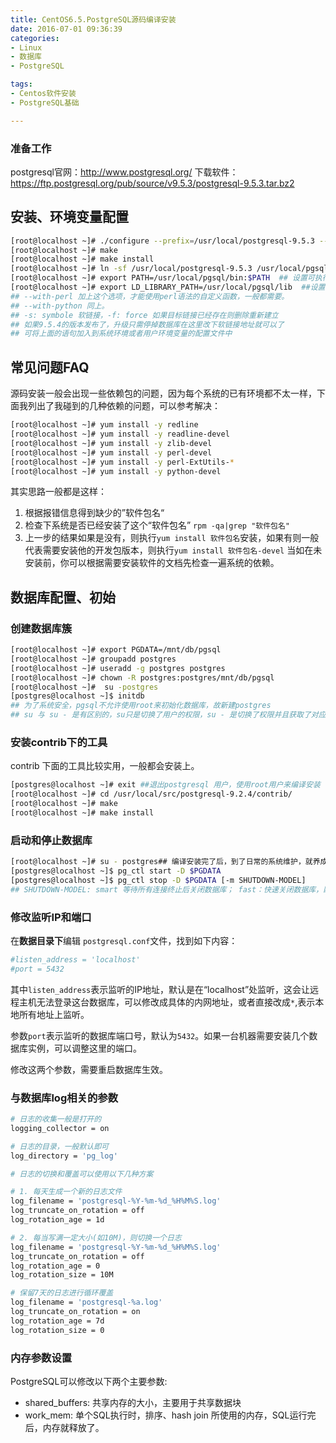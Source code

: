```yaml
---
title: CentOS6.5.PostgreSQL源码编译安装
date: 2016-07-01 09:36:39
categories:
- Linux
- 数据库
- PostgreSQL

tags:
- Centos软件安装
- PostgreSQL基础

---
```

### 准备工作
postgresql官网：http://www.postgresql.org/
下载软件：https://ftp.postgresql.org/pub/source/v9.5.3/postgresql-9.5.3.tar.bz2

## 安装、环境变量配置
``` bash
[root@localhost ~]# ./configure --prefix=/usr/local/postgresql-9.5.3 --with-python --with-perl
[root@localhost ~]# make
[root@localhost ~]# make install
[root@localhost ~]# ln -sf /usr/local/postgresql-9.5.3 /usr/local/pgsql
[root@localhost ~]# export PATH=/usr/local/pgsql/bin:$PATH  ## 设置可执行文件的路径
[root@localhost ~]# export LD_LIBRARY_PATH=/usr/local/pgsql/lib  ##设置共享库的路径
## --with-perl 加上这个选项，才能使用perl语法的自定义函数，一般都需要。
## --with-python 同上。
## -s: symbole 软链接，-f: force 如果目标链接已经存在则删除重新建立
## 如果9.5.4的版本发布了，升级只需停掉数据库在这里改下软链接地址就可以了
## 可将上面的语句加入到系统环境或者用户环境变量的配置文件中
```

## 常见问题FAQ
源码安装一般会出现一些依赖包的问题，因为每个系统的已有环境都不太一样，下面我列出了我碰到的几种依赖的问题，可以参考解决：
``` bash
[root@localhost ~]# yum install -y redline
[root@localhost ~]# yum install -y readline-devel
[root@localhost ~]# yum install -y zlib-devel
[root@localhost ~]# yum install -y perl-devel
[root@localhost ~]# yum install -y perl-ExtUtils-*
[root@localhost ~]# yum install -y python-devel
```
其实思路一般都是这样：
1. 根据报错信息得到缺少的”软件包名“
2. 检查下系统是否已经安装了这个“软件包名” `rpm -qa|grep "软件包名"`
3. 上一步的结果如果是没有，则执行`yum install 软件包名`安装，如果有则一般代表需要安装他的开发包版本，则执行`yum install 软件包名-devel`
当如在未安装前，你可以根据需要安装软件的文档先检查一遍系统的依赖。

## 数据库配置、初始
### 创建数据库簇
``` bash
[root@localhost ~]# export PGDATA=/mnt/db/pgsql
[root@localhost ~]# groupadd postgres
[root@localhost ~]# useradd -g postgres postgres
[root@localhost ~]# chown -R postgres:postgres/mnt/db/pgsql
[root@localhost ~]#  su -postgres
[postgres@localhost ~]$ initdb
## 为了系统安全，pgsql不允许使用root来初始化数据库，故新建postgres
## su 与 su - 是有区别的，su只是切换了用户的权限，su - 是切换了权限并且获取了对应用户的环境变量，上面的一些export 变量其实我们都可以防止到postgresql的用户环境变量下，方便使用postgres用户专门操作pgsql数据库
```

### 安装contrib下的工具
contrib 下面的工具比较实用，一般都会安装上。
``` bash
[postgres@localhost ~]# exit ##退出postgresql 用户，使用root用户来编译安装
[root@localhost ~]# cd /usr/local/src/postgresql-9.2.4/contrib/
[root@localhost ~]# make
[root@localhost ~]# make install
```
### 启动和停止数据库
``` bash
[root@localhost ~]# su - postgres## 编译安装完了后，到了日常的系统维护，就养成切换回专门的用户来操作吧
[postgres@localhost ~]$ pg_ctl start -D $PGDATA
[postgres@localhost ~]$ pg_ctl stop -D $PGDATA [-m SHUTDOWN-MODEL]
## SHUTDOWN-MODEL: smart 等待所有连接终止后关闭数据库； fast：快速关闭数据库，断开客户端连接，让已有事务回滚，相对于oracle的immediate; immediate: 立即关闭数据库，下次启动时进行恢复，相对于oracle 的abort模式； 这里oracle dba注意区别一下。
```

### 修改监听IP和端口
在**数据目录下**编辑 `postgresql.conf`文件，找到如下内容：
``` bash
#listen_address = 'localhost'
#port = 5432
```
其中`listen_address`表示监听的IP地址，默认是在“localhost”处监听，这会让远程主机无法登录这台数据库，可以修改成具体的内网地址，或者直接改成`*`,表示本地所有地址上监听。

参数`port`表示监听的数据库端口号，默认为`5432`。如果一台机器需要安装几个数据库实例，可以调整这里的端口。

修改这两个参数，需要重启数据库生效。

### 与数据库log相关的参数
``` bash
# 日志的收集一般是打开的
logging_collector = on

# 日志的目录，一般默认即可
log_directory = 'pg_log'

# 日志的切换和覆盖可以使用以下几种方案

# 1. 每天生成一个新的日志文件
log_filename = 'postgresql-%Y-%m-%d_%H%M%S.log'
log_truncate_on_rotation = off
log_rotation_age = 1d

# 2. 每当写满一定大小(如10M)，则切换一个日志
log_filename = 'postgresql-%Y-%m-%d_%H%M%S.log'
log_truncate_on_rotation = off
log_rotation_age = 0
log_rotation_size = 10M

# 保留7天的日志进行循环覆盖
log_filename = 'postgresql-%a.log'
log_truncate_on_rotation = on
log_rotation_age = 7d
log_rotation_size = 0
```

### 内存参数设置
PostgreSQL可以修改以下两个主要参数:
- shared_buffers: 共享内存的大小，主要用于共享数据块
- work_mem: 单个SQL执行时，排序、hash join 所使用的内存，SQL运行完后，内存就释放了。

